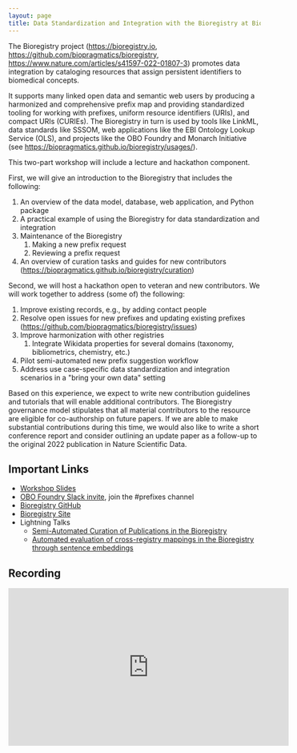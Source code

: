 ```yaml
---
layout: page
title: Data Standardization and Integration with the Bioregistry at Biocuration 2025
---
```


The Bioregistry project (https://bioregistry.io,
https://github.com/biopragmatics/bioregistry,
https://www.nature.com/articles/s41597-022-01807-3) promotes data integration by
cataloging resources that assign persistent identifiers to biomedical concepts.

It supports many linked open data and semantic web users by producing a
harmonized and comprehensive prefix map and providing standardized tooling for
working with prefixes, uniform resource identifiers (URIs), and compact URIs
(CURIEs). The Bioregistry in turn is used by tools like LinkML, data standards
like SSSOM, web applications like the EBI Ontology Lookup Service (OLS), and
projects like the OBO Foundry and Monarch Initiative (see
https://biopragmatics.github.io/bioregistry/usages/).

This two-part workshop will include a lecture and hackathon component.

First, we will give an introduction to the Bioregistry that includes the
following:

1. An overview of the data model, database, web application, and Python package
2. A practical example of using the Bioregistry for data standardization and
   integration
3. Maintenance of the Bioregistry
   1. Making a new prefix request
   2. Reviewing a prefix request
4. An overview of curation tasks and guides for new contributors
   (https://biopragmatics.github.io/bioregistry/curation)

Second, we will host a hackathon open to veteran and new contributors. We will
work together to address (some of) the following:

1. Improve existing records, e.g., by adding contact people
2. Resolve open issues for new prefixes and updating existing prefixes
   (https://github.com/biopragmatics/bioregistry/issues)
3. Improve harmonization with other registries
   1. Integrate Wikidata properties for several domains (taxonomy,
      bibliometrics, chemistry, etc.)
4. Pilot semi-automated new prefix suggestion workflow
5. Address use case-specific data standardization and integration scenarios in a
   "bring your own data" setting

Based on this experience, we expect to write new contribution guidelines and
tutorials that will enable additional contributors. The Bioregistry governance
model stipulates that all material contributors to the resource are eligible for
co-authorship on future papers. If we are able to make substantial contributions
during this time, we would also like to write a short conference report and
consider outlining an update paper as a follow-up to the original 2022
publication in Nature Scientific Data.

## Important Links

- [Workshop Slides](https://doi.org/10.5281/zenodo.15184414)
- [OBO Foundry Slack invite](https://obo-communitygroup.slack.com/archives/C023P0Z304T),
  join the #prefixes channel
- [Bioregistry GitHub](https://github.com/biopragmatics/bioregistry)
- [Bioregistry Site](https://bioregistry.io)
- Lightning Talks
  - [Semi-Automated Curation of Publications in the Bioregistry](https://docs.google.com/presentation/d/1EbCV1XpOBLbuzc7gA8k8HuiDbqDB1cCbryg8LCHBxjk/edit?usp=sharing)
  - [Automated evaluation of cross-registry mappings in the Bioregistry through sentence embeddings](https://docs.google.com/presentation/d/1iIRkbADPl4oYp50DSjIOqquX3xYNSrzy/edit?usp=sharing&ouid=102267574585791126574&rtpof=true&sd=true)

## Recording

<iframe width="560" height="315" src="https://www.youtube.com/embed/jmWfbH-TtkE?si=IuwggAjVp5lKHuib" title="YouTube video player" frameborder="0" allow="accelerometer; autoplay; clipboard-write; encrypted-media; gyroscope; picture-in-picture; web-share" referrerpolicy="strict-origin-when-cross-origin" allowfullscreen></iframe>
